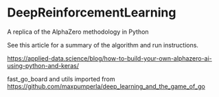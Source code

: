 # DeepReinforcementLearning
A replica of the AlphaZero methodology in Python

See this article for a summary of the algorithm and run instructions.

https://applied-data.science/blog/how-to-build-your-own-alphazero-ai-using-python-and-keras/


fast_go_board and utils imported from https://github.com/maxpumperla/deep_learning_and_the_game_of_go
